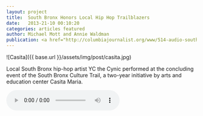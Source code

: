 ```yaml
---
layout: project
title:  South Bronx Honors Local Hip Hop Trailblazers
date:   2013-21-10 00:10:20
categories: articles featured
author: Michael Mott and Annie Waldman
publication: <a href="http://columbiajournalist.org/www/514-audio-south-bronx-honors-local-hip-hop-trailblazers/story">The Columbia Journalist</a>
---
```


![Casita]({{ base.url }}/assets/img/post/casita.jpg)

Local South Bronx hip-hop artist YC the Cynic performed at the concluding event of the South Bronx Culture Trail, a two-year initiative by arts and education center Casita Maria.

<audio controls>
	<source src="{{ base.url }}/assets/multimedia/casita.mp3" type="audio/mpeg">
	Your browser does not support the audio tag.
</audio>